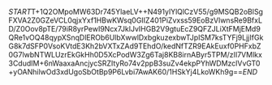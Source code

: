 $START$T+1Q2OMpoMW63Dr745YlaeLV++N491ylYlQlCzV55/g9MSQB2oBlSgFXVA2Z0GZeVCL0qjxYxf1HBwKWsq0GIIZ401PiZvxss59EoBzVlwnsRe9BfxLD/Z0Oov8pTE/79iR8yrPewI9Ncx7JklJvIHGB2V9gtuEcZ9QFZJLiXtFMjEMd9QRe1vOQ48qypXSnqDlEROb6UlbXwwlDxbgkuzexbwTJpISM7ksTYFj9LjjIfGkG8k7dSFP0VsoKVtdE3Kh2bVXTxZAd9TEhdO/kedNfTZR9EAkEuxf0PHFxbZ0G7lwbNTWLUzrEkGkHh0D5XcPodW3Zg6Taj8KB8irnAByr5TPM/zII7VMlkx3CdudIM+6nWaaxaAncjycSRZItyRo74v2ppB3suZv4ekpPYhWDMzclVvGT0+yOANhilwOd3xdUgoSbOtBp9P6Lvbi7AwAK60/1HSkYj4LkoWKh9g==$END$